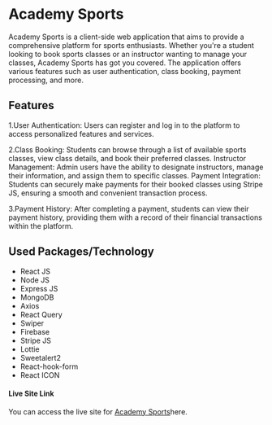 
# Academy Sports 

Academy Sports is a client-side web application that aims to provide a comprehensive platform for sports enthusiasts. Whether you're a student looking to book sports classes or an instructor wanting to manage your classes, Academy Sports has got you covered. The application offers various features such as user authentication, class booking, payment processing, and more.

## Features
1.User Authentication: Users can register and log in to the platform to access personalized features and services.

2.Class Booking: Students can browse through a list of available sports classes, view class details, and book their preferred classes.
Instructor Management: Admin users have the ability to designate instructors, manage their information, and assign them to specific classes.
Payment Integration: Students can securely make payments for their booked classes using Stripe JS, ensuring a smooth and convenient transaction process.

3.Payment History: After completing a payment, students can view their payment history, providing them with a record of their financial transactions within the platform.

## Used Packages/Technology
* React JS
* Node JS
* Express JS
* MongoDB
* Axios
* React Query
* Swiper
* Firebase
* Stripe JS
* Lottie
* Sweetalert2
* React-hook-form
* React ICON
#### Live Site Link

You can access the live site for [Academy Sports](https://assigment12-client.web.app/)here.

